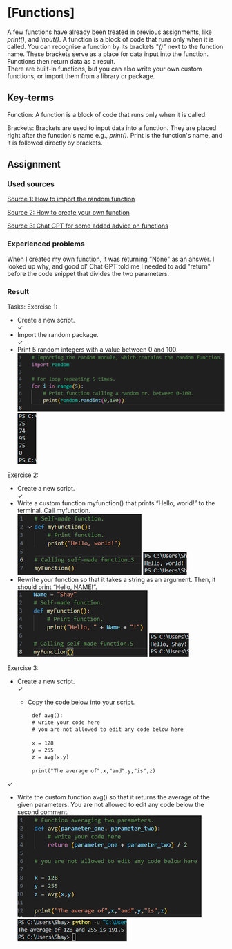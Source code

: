 # [Functions]
A few functions have already been treated in previous assignments, like _print()_, and _input()_. A function is a block of code that runs only when it is called. You can recognise a function by its brackets "_()_" next to the function name. These brackets serve as a place for data input into the function. Functions then return data as a result.  
There are built-in functions, but you can also write your own custom functions, or import them from a library or package. 

## Key-terms
Function: A function is a block of code that runs only when it is called.

Brackets: Brackets are used to input data into a function. They are placed right after the function's name e.g., _print()_. Print is the function's name, and it is followed directly by brackets.

## Assignment
### Used sources
[Source 1: How to import the random function](https://stackoverflow.com/questions/14985798/python-random-function#:~:text=import%20random%20imports%20the%20random,random()%20.)

[Source 2: How to create your own function](https://towardsdatascience.com/how-to-create-user-defined-functions-in-python-e5a529386534)

[Source 3: Chat GPT for some added advice on functions](chat.openai.com)

### Experienced problems
When I created my own function, it was returning "None" as an answer. I looked up why, and good ol' Chat GPT told me I needed to add "return" before the code snippet that divides the two parameters. 

### Result
Tasks:
Exercise 1:
-	Create a new script.  
    &check;
-	Import the random package.  
    &check;
-	Print 5 random integers with a value between 0 and 100.
    ![Result1](Proof_of_Success_1.1.png)    ![Result2](Proof_of_Success_1.2.png)    
    
Exercise 2:
-	Create a new script.  
    &check;
-	Write a custom function myfunction() that prints “Hello, world!” to the terminal. Call myfunction.  
    ![Result3](Proof_of_Success_2.1.png)    ![Result4](Proof_of_Success_2.2.png)
-	Rewrite your function so that it takes a string as an argument. Then, it should print “Hello, NAME!”.  
    ![Result5](Proof_of_Success_2.3.png)    ![Result6](Proof_of_Success_2.4.png)

 Exercise 3:
-	Create a new script.  
    &check;

    -   Copy the code below into your script.  
```
        def avg():
        # write your code here
        # you are not allowed to edit any code below here

        x = 128
        y = 255
        z = avg(x,y)

        print("The average of",x,"and",y,"is",z)
```  
&check;
-	Write the custom function avg() so that it returns the average of the given parameters. You are not allowed to edit any code below the second comment.  
    ![Result7](Proof_of_Success_3.1.png)    ![Result8](Proof_of_Success_3.2.png)